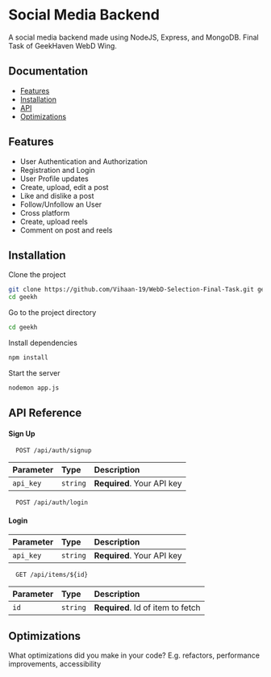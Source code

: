 
# Social Media Backend

A social media backend made using NodeJS, Express, and MongoDB.
Final Task of GeekHaven WebD Wing.




## Documentation

- [Features](#features)
- [Installation](#installation)
- [API](#api%20reference)
- [Optimizations](#optimizations)




## Features

- User Authentication and Authorization
- Registration and Login
- User Profile updates
- Create, upload, edit a post
- Like and dislike a post
- Follow/Unfollow an User
- Cross platform
- Create, upload reels
- Comment on post and reels



## Installation

Clone the project

```bash
git clone https://github.com/Vihaan-19/WebD-Selection-Final-Task.git geekh
cd geekh
```

Go to the project directory

```bash
cd geekh
```

Install dependencies

```bash
npm install
```

Start the server

```bash
nodemon app.js
```


## API Reference

#### Sign Up

```http
  POST /api/auth/signup
```

| Parameter | Type     | Description                |
| :-------- | :------- | :------------------------- |
| `api_key` | `string` | **Required**. Your API key |


```http
  POST /api/auth/login
```

#### Login
| Parameter | Type     | Description                |
| :-------- | :------- | :------------------------- |
| `api_key` | `string` | **Required**. Your API key |




```http
  GET /api/items/${id}
```

| Parameter | Type     | Description                       |
| :-------- | :------- | :-------------------------------- |
| `id`      | `string` | **Required**. Id of item to fetch |


## Optimizations

What optimizations did you make in your code? E.g. refactors, performance improvements, accessibility

